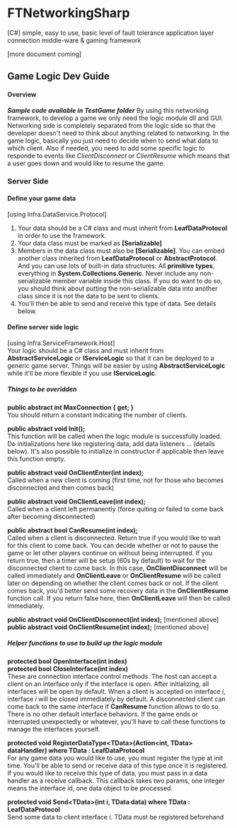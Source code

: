 # FTNetworkingSharp
[C#] simple, easy to use, basic level of fault tolerance application layer connection middle-ware &amp; gaming framework 

[more document coming]

## Game Logic Dev Guide
#### Overview
***Sample code available in TestGame folder***
By using this networking framework, to develop a game we only need the logic module dll and GUI. Networking side is completely separated from the logic side so that the developer doesn't need to think about anything related to networking. In the game logic, basically you just need to decide when to send what data to which client. Also if needed, you need to add some specific logic to responde to events like *ClientDisconnect* or *ClientResume* which means that a user goes down and would like to resume the game.
### Server Side
#### Define your game data
[using Infra.DataService.Protocol]
1. Your data should be a C# class and must inherit from **LeafDataProtocol** in order to use the framework. 
2. Your data class must be marked as **[Serializable]**
3. Members in the data class must also be **[Serializable]**. You can embed another class inherited from **LeafDataProtocol** or **AbstractProtocol**. And you can use lots of built-in data structures: All **primitive types**, everything in **System.Collections.Generic**. Never include any non-serializable member variable inside this class. If you do want to do so, you should think about putting the non-serializable data into another class since it is not the data to be sent to clients.
4. You'll then be able to send and receive this type of data. See details below.
#### Define server side logic
[using Infra.ServiceFramework.Host]<br/>
Your logic should be a C# class and must inherit from **AbstractServiceLogic** or **IServiceLogic** so that it can be deployed to a generic game server. Things will be easier by using **AbstractServiceLogic** while it'll be more flexible if you use **IServiceLogic**.

##### Things to be overidden

**public abstract int MaxConnection { get; }**<br/>
You should return a constant indicating the number of clients.

**public abstract void Init();**<br/>
This function will be called when the logic module is successfully loaded. Do initializations here like registering data, add data listeners ... (details below). It's also possible to initialize in constructor if applicable then leave this function empty.

**public abstract void OnClientEnter(int index);**<br/>
Called when a new client is coming (first time, not for those who becomes disconnected and then comes back)

**public abstract void OnClientLeave(int index);**<br/>
Called when a client left permanently (force quiting or failed to come back after becoming disconnected)

**public abstract bool CanResume(int index);**<br/>
Called when a client is disconnected. Return true if you would like to wait for this client to come back. You can decide whether or not to pause the game or let other players continue on without being interrupted. If you return true, then a timer will be setup (60s by default) to wait for the disconnected client to come back. In this case, **OnClientDisconnect** will be called immediately and **OnClientLeave** or **OnClientResume** will be called later on depending on whether the client comes back or not. If the client comes back, you'd better send some recovery data in the **OnClientResume** function call. If you return false here, then **OnClientLeave** will then be called immediately.

**public abstract void OnClientDisconnect(int index);** [mentioned above]<br/>
**public abstract void OnClientResume(int index);** [mentioned above]<br/>

##### Helper functions to use to build up the logic module

**protected bool OpenInterface(int index)**<br/>
**protected bool CloseInterface(int index)**<br/>
These are connection interface control methods. The host can accept a client on an interface only if the interface is open. After initializing, all interfaces will be open by default. When a client is accepted on interface *i*, interface *i* will be closed immediately by default. A disconnected client can come back to the same interface if **CanResume** function allows to do so. There is no other default interface behaviors. If the game ends or interrupted unexpectedly or whatever, you'll have to call these functions to manage the interfaces yourself. 

**protected void RegisterDataType\<TData>(Action<int, TData> dataHandler) where TData : LeafDataProtocol**<br/>
For any game data you would like to use, you must register the type at init time. You'll be able to send or receive data of this type once it is registered. If you would like to receive this type of data, you must pass in a data handler as a receive callback. This callback takes two params, one integer means the interface id, one data object to be processed.

**protected void Send\<TData>(int i, TData data) where TData : LeafDataProtocol**<br/>
Send some data to client interface *i*. TData must be registered beforehand
